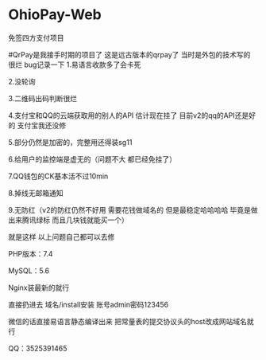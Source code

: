 # OhioPay-Web
免签四方支付项目

#QrPay是我接手时期的项目了
这是远古版本的qrpay了 当时是外包的技术写的 很烂
bug记录一下
1.易语言收款多了会卡死

2.没轮询

3.二维码出码判断很烂

4.支付宝和QQ的云端获取用的别人的API 估计现在挂了 目前v2的qq的API还是好的 支付宝我还没修

5.部分仍然是加密的，完整用还得装sg11

6.给用户的监控端是虚无的（问题不大 都已经免挂了）

7.QQ钱包的CK基本活不过10min

8.掉线无邮箱通知

9.无防红（v2的防红仍然不好用 需要花钱做域名的 但是最稳定哈哈哈哈 毕竟是做出来腾讯绿标 而且几块钱就能买一个）

就是这样 以上问题自己都可以去修

PHP版本：7.4

MySQL：5.6

Nginx装最新的就行

直接扔进去 域名/install安装 账号admin密码123456

微信的话直接易语言静态编译出来 把常量表的提交协议头的host改成网站域名就行

QQ：3525391465
